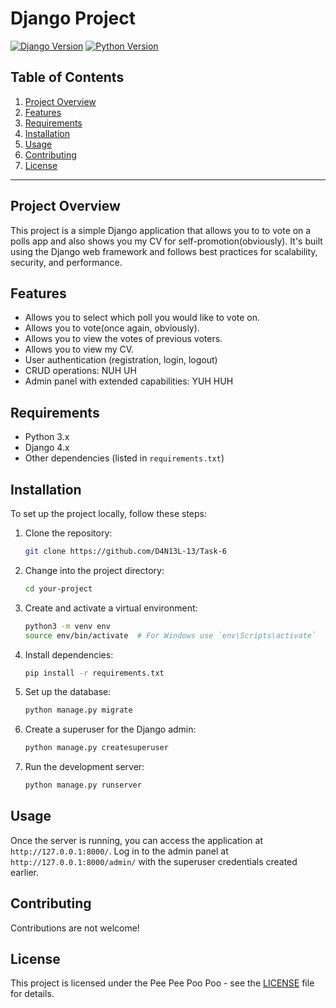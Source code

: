 # Django Project

[![Django Version](https://img.shields.io/badge/Django-4.x-blue)](https://www.djangoproject.com/)
[![Python Version](https://img.shields.io/badge/Python-3.x-yellow)](https://www.python.org/)

## Table of Contents
1. [Project Overview](#project-overview)
2. [Features](#features)
3. [Requirements](#requirements)
4. [Installation](#installation)
5. [Usage](#usage)
6. [Contributing](#contributing)
7. [License](#license)

---

## Project Overview

This project is a simple Django application that allows you to to vote
on a polls app and also shows you my CV for self-promotion(obviously).
It's built using the Django web framework and follows best
practices for scalability, security, and performance.

## Features

- Allows you to select which poll you would like to vote on.
- Allows you to vote(once again, obviously).
- Allows you to view the votes of previous voters.
- Allows you to view my CV.
- User authentication (registration, login, logout)
- CRUD operations: NUH UH
- Admin panel with extended capabilities: YUH HUH

## Requirements

- Python 3.x
- Django 4.x
- Other dependencies (listed in `requirements.txt`)

## Installation

To set up the project locally, follow these steps:

1. Clone the repository:

   ```bash
   git clone https://github.com/D4N13L-13/Task-6
   ```

2. Change into the project directory:

   ```bash
   cd your-project
   ```

3. Create and activate a virtual environment:

   ```bash
   python3 -m venv env
   source env/bin/activate  # For Windows use `env\Scripts\activate`
   ```

4. Install dependencies:

   ```bash
   pip install -r requirements.txt
   ```

5. Set up the database:

   ```bash
   python manage.py migrate
   ```

6. Create a superuser for the Django admin:

   ```bash
   python manage.py createsuperuser
   ```

7. Run the development server:

   ```bash
   python manage.py runserver
   ```

## Usage

Once the server is running, you can access the application at `http://127.0.0.1:8000/`. Log in to the admin panel at `http://127.0.0.1:8000/admin/` with the superuser credentials created earlier.

## Contributing

Contributions are not welcome!

## License

This project is licensed under the Pee Pee Poo Poo - see the [LICENSE](LICENSE) file for details.
